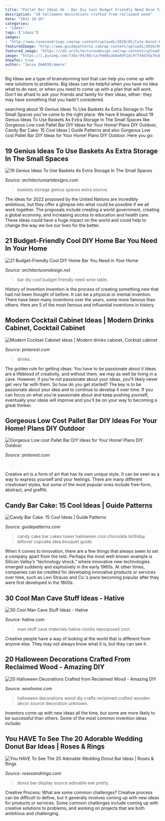 ```yaml
---
title: "Pallet Bar Ideas Uk - Bar Diy Cool Budget Friendly Need Wine Table"
description: "20 halloween decorations crafted from reclaimed wood"
date: "2022-10-28"
categories:
- "ideas"
tags: ["ideas"]
images:
- "http://www.rosesandrings.com/wp-content/uploads/2018/01/Cute-Donut-Wedding-Food-Display-Wall-Ideas.jpg"
featuredImage: "http://www.guidepatterns.com/wp-content/uploads/2016/05/Candy-Bar-Cake-Tower.jpg"
featured_image: "https://cdn.architecturendesign.net/wp-content/uploads/2015/04/AD-DIY-Home-Bar-6.jpg"
image: "https://i.pinimg.com/736x/94/60/ca/9460cab0a89f1dc9f744d7da7bab1b30.jpg"
ShowToc: true
author: "Jesse D&#039;Amore"
---
```



Big Ideas are a type of brainstorming tool that can help you come up with new solutions to problems. Big Ideas can be helpful when you have no idea what to do next, or when you need to come up with a plan that will work. Don't be afraid to ask your friends and family for their ideas, either- they may have something that you hadn't considered.

	

		
searching about 19 Genius Ideas To Use Baskets As Extra Storage In The Small Spaces you've came to the right place. We have 8 Images about 19 Genius Ideas To Use Baskets As Extra Storage In The Small Spaces like Gorgeous Low cost Pallet Bar DIY Ideas for Your Home! Plans DIY Outdoor, Candy Bar Cake: 15 Cool Ideas | Guide Patterns and also Gorgeous Low cost Pallet Bar DIY Ideas for Your Home! Plans DIY Outdoor. Here you go:
		
    
## 19 Genius Ideas To Use Baskets As Extra Storage In The Small Spaces

<img loading=lazy src="https://www.architectureartdesigns.com/wp-content/uploads/2016/05/17-1.jpg" onerror="this.onerror=null;this.src='https://tse2.mm.bing.net/th?id=OIP.hwLmvN_Cxeovq465Y1ILnQHaJ4&amp;pid=15.1';" alt="19 Genius Ideas To Use Baskets As Extra Storage In The Small Spaces">

_Source: architectureartdesigns.com_

>baskets storage genius spaces extra source. 

	

The ideas for 2022 proposed by the United Nations are incredibly ambitious, but they offer a glimpse into what could be possible if we all work together. The proposals include creating a world government, creating a global economy, and increasing access to education and health care. These ideas could have a huge impact on the world and could help to change the way we live our lives for the better.

    
## 21 Budget-Friendly Cool DIY Home Bar You Need In Your Home

<img loading=lazy src="https://cdn.architecturendesign.net/wp-content/uploads/2015/04/AD-DIY-Home-Bar-6.jpg" onerror="this.onerror=null;this.src='https://tse4.mm.bing.net/th?id=OIP.bGJ3_jaWKBVH1ZISDE3eVAHaOh&amp;pid=15.1';" alt="21 Budget-Friendly Cool DIY Home Bar You Need in Your Home">

_Source: architecturendesign.net_

>bar diy cool budget friendly need wine table. 

	

History of Invention
Invention is the process of creating something new that had not been thought of before. It can be a physical or mental invention. There have been many inventions over the years, some more famous than others. Here are 5 of the most famous and influential inventions in history.

    
## Modern Cocktail Cabinet Ideas | Modern Drinks Cabinet, Cocktail Cabinet

<img loading=lazy src="https://i.pinimg.com/736x/94/60/ca/9460cab0a89f1dc9f744d7da7bab1b30.jpg" onerror="this.onerror=null;this.src='https://tse4.mm.bing.net/th?id=OIP.w4mW3b72NUdDhDJU_FiQLQHaLH&amp;pid=15.1';" alt="Modern Cocktail Cabinet Ideas | Modern drinks cabinet, Cocktail cabinet">

_Source: pinterest.com_

>drinks. 

	

The golden rule for getting ideas: You have to be passionate about it
Ideas are a lifeblood of creativity, and without them, we may as well be living in a cave. However, if you're not passionate about your ideas, you'll likely never get very far with them. So how do you get started? The key is to be passionate about your idea and to continue to develop it over time. If you can focus on what you're passionate about and keep pushing yourself, eventually your ideas will improve and you'll be on your way to becoming a great thinker.

    
## Gorgeous Low Cost Pallet Bar DIY Ideas For Your Home! Plans DIY Outdoor

<img loading=lazy src="https://i.pinimg.com/736x/51/7a/43/517a433400beb94c2cd7024cf1e03eef.jpg" onerror="this.onerror=null;this.src='https://tse1.mm.bing.net/th?id=OIP.Ew8fK6ltKmvjXouh5_VRSwHaJ3&amp;pid=15.1';" alt="Gorgeous Low cost Pallet Bar DIY Ideas for Your Home! Plans DIY Outdoor">

_Source: pinterest.com_

>. 

	

Creative art is a form of art that has its own unique style. It can be seen as a way to express yourself and your feelings. There are many different creativeart styles, but some of the most popular ones include free-form, abstract, and graffiti.

    
## Candy Bar Cake: 15 Cool Ideas | Guide Patterns

<img loading=lazy src="http://www.guidepatterns.com/wp-content/uploads/2016/05/Candy-Bar-Cake-Tower.jpg" onerror="this.onerror=null;this.src='https://tse4.mm.bing.net/th?id=OIP._NijI6EXHaDdxrNvoebJhgHaJ4&amp;pid=15.1';" alt="Candy Bar Cake: 15 Cool Ideas | Guide Patterns">

_Source: guidepatterns.com_

>candy cake bar cakes tower halloween cool chocolate birthday leftover cupcake idea bouquet guide. 

	

When it comes to innovation, there are a few things that always seem to set a company apart from the rest. Perhaps the most well-known example is Silicon Valley’s “technology shock,” where innovative new technologies emerged suddenly and explosively in the early 1960s. At other times, companies can be credited for developing innovative products or services over time, such as Levi Strauss and Co.'s jeans becoming popular after they were first developed in the 1800s.

    
## 30 Cool Man Cave Stuff Ideas - Hative

<img loading=lazy src="https://hative.com/wp-content/uploads/2015/06/man-cave-stuff/10-man-cave-stuff-ideas.jpg" onerror="this.onerror=null;this.src='https://tse1.mm.bing.net/th?id=OIP.ER72C-xR3WyDwueyhglFZwHaKU&amp;pid=15.1';" alt="30 Cool Man Cave Stuff Ideas - Hative">

_Source: hative.com_

>man stuff cave materials hative clocks repurposed cool. 

	

Creative people have a way of looking at the world that is different from anyone else. They may not always know what it is, but they can see it.

    
## 20 Halloween Decorations Crafted From Reclaimed Wood - Amazing DIY

<img loading=lazy src="http://www.woohome.com/wp-content/uploads/2016/08/halloween-decorations-made-out-of-recycled-wood-8.jpg" onerror="this.onerror=null;this.src='https://tse2.mm.bing.net/th?id=OIP.mBqf2AK__ylviS7VQT-EYwHaNK&amp;pid=15.1';" alt="20 Halloween Decorations Crafted from Reclaimed Wood - Amazing DIY">

_Source: woohome.com_

>halloween decorations wood diy crafts reclaimed crafted wooden decor source decoration unknown. 

	

Inventors come up with new ideas all the time, but some are more likely to be successful than others. Some of the most common invention ideas include:

    
## You HAVE To See The 20 Adorable Wedding Donut Bar Ideas | Roses &amp; Rings

<img loading=lazy src="http://www.rosesandrings.com/wp-content/uploads/2018/01/Cute-Donut-Wedding-Food-Display-Wall-Ideas.jpg" onerror="this.onerror=null;this.src='https://tse1.mm.bing.net/th?id=OIP.rekuklCcHh0_DU0hhPOobwHaKB&amp;pid=15.1';" alt="You HAVE To See The 20 Adorable Wedding Donut Bar Ideas | Roses &amp; Rings">

_Source: rosesandrings.com_

>donut bar display source adorable ewi pretty. 

	

Creative Process: What are some common challenges?
Creative process can be difficult to define, but it generally involves coming up with new ideas for products or services. Some common challenges include coming up with creative solutions to problems, and working on projects that are both ambitious and challenging.

